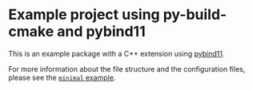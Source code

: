 # Example project using py-build-cmake and pybind11

This is an example package with a C++ extension using
[pybind11](https://github.com/pybind/pybind11).

For more information about the file structure and the configuration files,
please see the [`minimal` example](../minimal).
